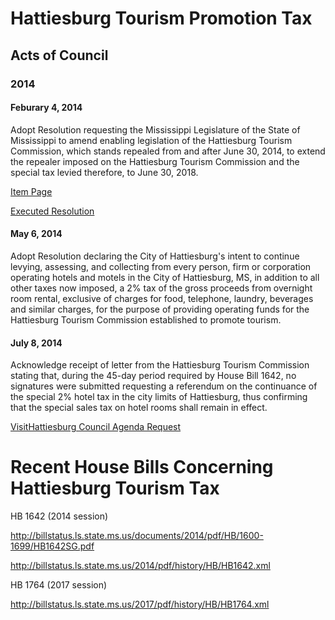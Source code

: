 # Hattiesburg Tourism Promotion Tax

## Acts of Council

### 2014

#### Feburary 4, 2014

Adopt Resolution requesting the Mississippi Legislature of the State of Mississippi to amend enabling legislation of the Hattiesburg Tourism Commission, which stands repealed from and after June 30, 2014, to extend the repealer imposed on the Hattiesburg Tourism Commission and the special tax levied therefore, to June 30, 2018.

[Item Page](https://hattiesburg.legistar.com/LegislationDetail.aspx?ID=1654524&GUID=935F43F8-C41C-4824-8880-DFFBA5082985&Options=&Search=)

[Executed Resolution](https://hattiesburg.legistar.com/View.ashx?M=F&ID=2904499&GUID=6EB02FB1-D269-44B9-A72D-DDFA8524B435)



#### May 6, 2014

Adopt Resolution declaring the City of Hattiesburg's intent to continue levying, assessing, and collecting from every person, firm or corporation operating hotels and motels in the City of Hattiesburg, MS, in addition to all other taxes now imposed, a 2% tax of the gross proceeds from overnight room rental, exclusive of charges for food, telephone, laundry, beverages and similar charges, for the purpose of providing operating funds for the Hattiesburg Tourism Commission established to promote tourism.


#### July 8, 2014

Acknowledge receipt of letter from the Hattiesburg Tourism Commission stating that, during the 45-day period required by House Bill 1642, no signatures were submitted requesting a referendum on the continuance of the special 2% hotel tax in the city limits of Hattiesburg, thus confirming that the special sales tax on hotel rooms shall remain in effect.

[VisitHattiesburg Council Agenda Request](https://hattiesburg.legistar.com/View.ashx?M=F&ID=3146982&GUID=E96E4491-2B84-4291-81B0-9715CFBFAB63)


# Recent House Bills Concerning Hattiesburg Tourism Tax

HB 1642 (2014 session)

http://billstatus.ls.state.ms.us/documents/2014/pdf/HB/1600-1699/HB1642SG.pdf

http://billstatus.ls.state.ms.us/2014/pdf/history/HB/HB1642.xml

HB 1764 (2017 session)

http://billstatus.ls.state.ms.us/2017/pdf/history/HB/HB1764.xml


